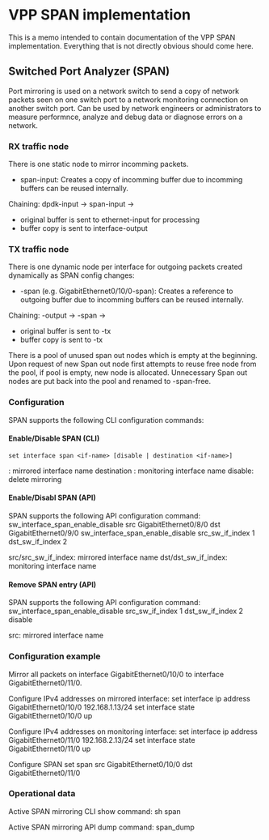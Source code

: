 # VPP SPAN implementation

This is a memo intended to contain documentation of the VPP SPAN implementation.
Everything that is not directly obvious should come here.


## Switched Port Analyzer (SPAN)
Port mirroring is used on a network switch to send a copy of network packets seen on one switch port to a network monitoring connection on another switch port.
Can be used by network engineers or administrators to measure performnce, analyze and debug data or diagnose errors on a network.

### RX traffic node
There is one static node to mirror incomming packets.
* span-input: Creates a copy of incomming buffer due to incomming buffers can be reused internally.

Chaining: dpdk-input -> span-input ->
* original buffer is sent to ethernet-input for processing
* buffer copy is sent to interface-output

### TX traffic node
There is one dynamic node per interface for outgoing packets created dynamically as SPAN config changes:
* <interface name>-span (e.g. GigabitEthernet0/10/0-span): Creates a reference to outgoing buffer due to incomming buffers can be reused internally.

Chaining: <mirrored interface name>-output -> <mirrored interface name>-span ->
* original buffer is sent to <mirrored interface name>-tx
* buffer copy is sent to <monitoring interface name>-tx

There is a pool of unused span out nodes which is empty at the beginning. Upon request of new Span out node first attempts to reuse free node from the pool, if pool is empty, new node is allocated.
Unnecessary Span out nodes are put back into the pool and renamed to <interface name>-span-free.


### Configuration
SPAN supports the following CLI configuration commands:

#### Enable/Disable SPAN (CLI)
	set interface span <if-name> [disable | destination <if-name>]

<if-name>: mirrored interface name
destination <if-name>: monitoring interface name
disable: delete mirroring

#### Enable/Disabl SPAN (API)
SPAN supports the following API configuration command:
	sw_interface_span_enable_disable src GigabitEthernet0/8/0 dst GigabitEthernet0/9/0
	sw_interface_span_enable_disable src_sw_if_index 1 dst_sw_if_index 2

src/src_sw_if_index: mirrored interface name
dst/dst_sw_if_index: monitoring interface name

#### Remove SPAN entry (API)
SPAN supports the following API configuration command:
	sw_interface_span_enable_disable src_sw_if_index 1 dst_sw_if_index 2 disable

src: mirrored interface name

### Configuration example

Mirror all packets on interface GigabitEthernet0/10/0 to interface GigabitEthernet0/11/0.

Configure IPv4 addresses on mirrored interface:
set interface ip address GigabitEthernet0/10/0 192.168.1.13/24
set interface state GigabitEthernet0/10/0 up

Configure IPv4 addresses on monitoring interface:
set interface ip address GigabitEthernet0/11/0 192.168.2.13/24
set interface state GigabitEthernet0/11/0 up

Configure SPAN
set span src GigabitEthernet0/10/0 dst GigabitEthernet0/11/0


### Operational data

Active SPAN mirroring CLI show command:
    sh span

Active SPAN mirroring API dump command:
    span_dump
